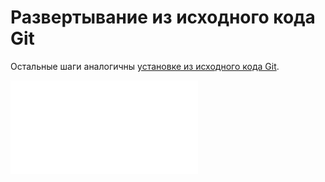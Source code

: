# Развертывание из исходного кода Git

Остальные шаги аналогичны [установке из исходного кода Git](/welcome/getting-started/installation/git-clone).

<embed src="./create-nocobase-app.md#L4-L1000"></embed>